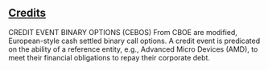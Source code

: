 ## [Credits](#)

CREDIT EVENT BINARY OPTIONS (CEBOS) From CBOE are modified, European-style cash settled binary call options. A credit event is predicated on the ability of a reference entity, e.g., Advanced Micro Devices (AMD), to meet their financial obligations to repay their corporate debt.